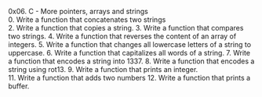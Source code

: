 0x06. C - More pointers, arrays and strings     
0.	Write a function that concatenates two strings	
2.	Write a function that copies a string.
3.	Write a function that compares two strings.
4.	Write a function that reverses the content of an array of integers.
5.	Write a function that changes all lowercase letters of a string to uppercase.
6.	Write a function that capitalizes all words of a string.
7.	Write a function that encodes a string into 1337.
8.	Write a function that encodes a string using rot13.
9.	Write a function that prints an integer.	
11.	Write a function that adds two numbers
12.	Write a function that prints a buffer.
